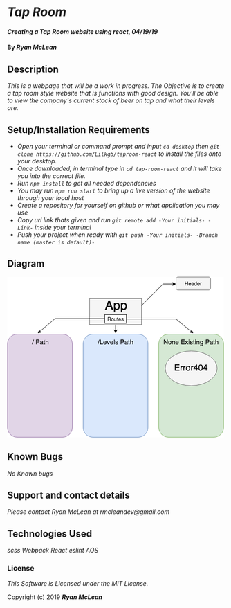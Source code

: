 # _Tap Room_

#### _Creating a Tap Room website using react, 04/19/19_

#### By _**Ryan McLean**_

## Description

_This is a webpage that will be a work in progress. The Objective is to create a tap room style website that is functions with good design. You'll be able to view the company's current stock of beer on tap and what their levels are._

## Setup/Installation Requirements

* _Open your terminal or command prompt and input `cd desktop` then `git clone https://github.com/Lilkgb/taproom-react` to install the files onto your desktop._
* _Once downloaded, in terminal type in `cd tap-room-react` and it will take you into the correct file._
* _Run `npm install` to get all needed dependencies_
* _You may run `npm run start` to bring up a live version of the website through your local host_
* _Create a repository for yourself on github or what application you may use_
* _Copy url link thats given and run `git remote add -Your initials- -Link-` inside your terminal_
* _Push your project when ready with `git push -Your initials- -Branch name (master is default)-`_

## Diagram
![Diagram](src/assets/diagram.png)

## Known Bugs

_No Known bugs_

## Support and contact details

_Please contact Ryan McLean at rmcleandev@gmail.com_

## Technologies Used

_scss_
_Webpack_
_React_
_eslint_
_AOS_

### License

*This Software is Licensed under the MIT License.*

Copyright (c) 2019 **_Ryan McLean_**
